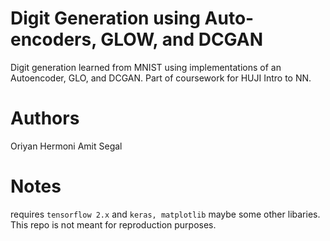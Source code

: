# Digit Generation using Auto-encoders, GLOW, and DCGAN
Digit generation learned from MNIST using implementations of an Autoencoder, GLO, and DCGAN. Part of coursework for HUJI Intro to NN.

# Authors
Oriyan Hermoni
Amit Segal

# Notes
requires `tensorflow 2.x` and `keras, matplotlib` maybe some other libaries. This repo is not meant for reproduction purposes.